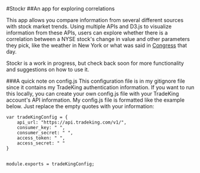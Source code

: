 #Stockr
##An app for exploring correlations

This app allows you compare information from several different sources with stock market trends. Using multiple APIs and D3.js to visualize information from these APIs, users can explore whether there is a correlation between a NYSE stock's change in value and other parameters they pick, like the weather in New York or what was said in [Congress](http://sunlightlabs.github.io/Capitol-Words/) that day. 

Stockr is a work in progress, but check back soon for more functionality and suggestions on how to use it. 

###A quick note on config.js
This configuration file is in my gitignore file since it contains my TradeKing authentication information. If you want to run this locally, you can create your own config.js file with your TradeKing account's API information. My config.js file is formatted like the example below. Just replace the empty quotes with your information:

```
var tradeKingConfig = {
    api_url: "https://api.tradeking.com/v1/",
    consumer_key: " ",
    consumer_secret: " ",
    access_token: " ",
    access_secret: " "
}


module.exports = tradeKingConfig;
```